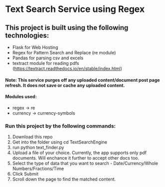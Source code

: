 # Text Search Service using Regex

## This project is built using the following technologies:
- Flask for Web Hosting
- Regex for Pattern Search and Replace (re module)
- Pandas for parsing csv and excels
- textract module for reading pdfs (https://textract.readthedocs.io/en/stable/index.html)

#### Note: This service purges off any uploaded content/document post page refresh. It does not save or cache any uploaded content. 

#### Modules used:
 - regex -> re
 - currency -> currency-symbols
 
 
 ### Run this project by the following commands:
 
 1. Download this repo
 2. Get into the folder using cd TextSearchEngine
 3. run python text_finder.py
 4. Upload a file of your choice. Currently, the app supports only pdf documents. Will enchance it further to accept other docs too.
 5. Select the type of data that you want to search - Date/Currency/Whole Numbers/Fractions/Time
 6. Click Submit
 7. Scroll down the page to find the matched content.
